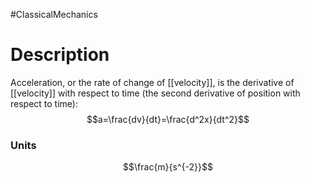 #ClassicalMechanics 
# Description
Acceleration, or the rate of change of [[velocity]], is the derivative of [[velocity]] with respect to time (the second derivative of position with respect to time):
$$a=\frac{dv}{dt}=\frac{d^2x}{dt^2}$$
### Units
$$\frac{m}{s^{-2}}$$